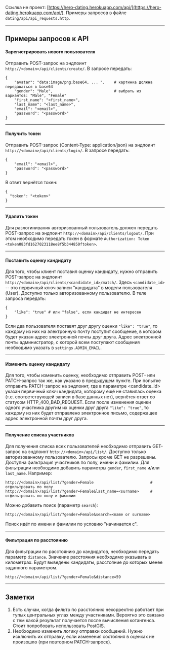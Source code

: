 Ссылка не проект: [https://hero-dating.herokuapp.com/api/](https://hero-dating.herokuapp.com/api/).
Примеры запросов в файле `dating/api/api_requests.http`.

---
## Примеры запросов к API
#### Зарегистрировать нового пользователя
Отправить POST-запрос на эндпоинт `http://<domain>/api/clients/create/`.
В запросе передать:
```
{
    "avatar": "data:image/png;base64, ... ",    # картинка должна передаваться в base64
    "gender": "Male",                           # выбрать из вариантов: "Male", "Female"
    "first_name": "<first_name>",
    "last_name": "<last_name>",
    "email": "<email>",
    "password": "<password>"
}
```
---
#### Получить токен
Отправить POST-запрос (Content-Type: application/json) на эндпоинт `http://<domain>/api/clients/login/`.
В запросе передать:
```
{
    "email": "<email>",
    "password": "<password>"
}
```
В ответ вернётся токен:
```
{
  "token": "<token>"
}
```
---
#### Удалить токен
Для разлогинивания авторизованный пользователь должен передать POST-запрос на эндпоинт `http://<domain>/api/clients/logout/`.
При этом необходимо передать токен в формате `Authorization: Token <token083fd1627023118ee8f5b344850ftoken>`.

---
#### Поставить оценку кандидату
Для того, чтобы клиент поставил оценку кандидату, нужно отправить POST-запрос на эндпоинт ` http://<domain>/api/clients/<candidate_id>/match/`. Здесь `<candidate_id>` -- это первичный ключ записи "кандидата" в модели пользователя (User).  Доступно только авторизованному пользователю.
В теле запроса передать:
```
{
    "like": "true" # или "false", если кандидат не интересен
}
```
Если два пользователя поставят друг другу оценки `"like": "true"`, то каждому из них на электронную почту поступит сообщение, в котором будет указан адрес электронной почты друг друга. Адрес электронной почты администратор, с которой всем поступают сообщения необходимо указать в `settings.ADMIN_EMAIL`.

---
#### Изменить оценку кандидату
Для того, чтобы изменить оценку, необходимо отправить POST- или PATCH-запрос так же, как указано в предыдущем пункте. При попытке отправить PATCH-запрос на эндпоинт, где в параметре <candidate_id> указан первичный ключ кандидата, которому ещё не ставилась оценка (т.е. соответствующей записи в базе данных нет), вернётся ответ со статусом HTTP_400_BAD_REQUEST.
Если после изменения оценки одного участника другим их оценки друг друга `"like": "true"`, то каждому из них будет отправлено электронное письмо, содержащее адрес электронной почты друг друга.

---
#### Получение списка участников
Для получения списка всех пользователей необходимо отправить GET-запрос на эндпоинт `http://<domain>/api/list/`. Доступно только авторизованному пользователю. Запросы кроме GET не разрешены.
Доступна фильтрация участников по полу, имени и фамилии. Для фильтрации необходимо добавить параметры `gender`, `first_name` и/или `last_name`. Например:
```
http://<domain>/api/list/?gender=Female                         # отфильтровать по полу
http://<domain>/api/list/?gender=Female&last_name=<surname>     # отфильтровать по полу и фамилии
```
Можно добавить поиск (параметр `search`):
```
http://<domain>/api/list/?gender=Female&search=<name or surname>
```
Поиск идёт по имени и фамилии по условию "начинается с".

---
#### Фильтрация по расстоянию
Для фильтрации по расстоянию до кандидатов, необходимо передать параметр `distance`. Значение расстояния необходимо указывать в километрах. Будут выведены кандидаты, расстояние до которых менее заданного параметром.
```
http://<domain>/api/list/?gender=Female&distance=59
```

---
## Заметки
1) Есть случаи, когда фильтр по расстоянию некорректно работает при тупых центральных углах между участниками. Вероятно это связано с тем какой результат получается после вычисления котангенса. Стоит попробовать использовать PostGIS.
2) Необходимо изменить логику отправки сообщений. Нужно исключить их отправку, если изменения состояния в оценках не произошло (при повторном PATCH-запросе).